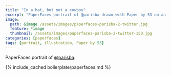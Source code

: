 ```yaml
---
title: "In a hat, but not a cowboy"
excerpt: "PaperFaces portrait of @parisba drawn with Paper by 53 on an iPad."
image: 
  path: &image /assets/images/paperfaces-parisba-2-twitter.jpg 
  feature: *image
  thumbnail: /assets/images/paperfaces-parisba-2-twitter-150.jpg
categories: [paperfaces]
tags: [portrait, illustration, Paper by 53]
---
```


PaperFaces portrait of [@parisba](https://twitter.com/parisba).

{% include_cached boilerplate/paperfaces.md %}
